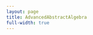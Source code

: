 ```yaml
---
layout: page
title: AdvancedAbstractAlgebra
full-width: true
---
```



<div style="text-align: center">
<object type="image/svg+xml" data="/svgs/AdvancedAbstractAlgebra.svg"> </object>
</div>
